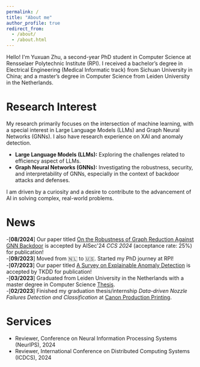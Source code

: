 ```yaml
---
permalink: /
title: "About me"
author_profile: true
redirect_from: 
  - /about/
  - /about.html
---
```


Hello! I'm Yuxuan Zhu, a second-year PhD student in Computer Science at Rensselaer Polytechnic Institute (RPI). I received a bachelor’s degree in Electrical Engineering (Medical Informatic track) from Sichuan University in China; and a master’s degree in Computer Science from Leiden University in the Netherlands.


Research Interest
======
My research primarily focuses on the intersection of machine learning, with a special interest in Large Language Models (LLMs) and Graph Neural Networks (GNNs). I also have research experience on XAI and anomaly detection.

- **Large Language Models (LLMs):** Exploring the challenges related to efficiency aspect of LLMs.
- **Graph Neural Networks (GNNs):** Investigating the robustness, security, and interpretability of GNNs, especially in the context of backdoor attacks and defenses.
 
I am driven by a curiosity and a desire to contribute to the advancement of AI in solving complex, real-world problems.


News
======
-[**08/2024**] Our paper titled [On the Robustness of Graph Reduction Against GNN Backdoor](https://arxiv.org/abs/2407.02431) is accepted by AISec'24 *CCS 2024* (acceptance rate: 25%) for publication!<br>
-[**09/2023**] Moved from &#x1F1F3;&#x1F1F1; to &#x1F1FA;&#x1F1F8;. Started my PhD journey at RPI!<br>
-[**07/2023**] Our paper titled [A Survey on Explainable Anomaly Detection](https://dl.acm.org/doi/full/10.1145/3609333) is accepted by TKDD for publication!<br>
-[**03/2023**] Graduated from Leiden University in the Netherlands with a master degree in Computer Science [Thesis](https://theses.liacs.nl/2554).<br>
-[**02/2023**] Finished my graduation thesis/internship *Data-driven Nozzle Failures Detection and Classification* at [Canon Production Printing](https://cpp.canon/).<br> 


Services
======
- Reviewer, Conference on Neural Information Processing Systems (NeurIPS), 2024<br>
- Reviewer, International Conference on Distributed Computing Systems (ICDCS), 2024<br>

<!-- 1. Register a GitHub account if you don't have one and confirm your e-mail (required!)
1. Fork [this repository](https://github.com/academicpages/academicpages.github.io) by clicking the "fork" button in the top right. 
2. Go to the repository's settings (rightmost item in the tabs that start with "Code", should be below "Unwatch"). Rename the repository "[your GitHub username].github.io", which will also be your website's URL.
3. Set site-wide configuration and create content & metadata (see below -- also see [this set of diffs](http://archive.is/3TPas) showing what files were changed to set up [an example site](https://getorg-testacct.github.io) for a user with the username "getorg-testacct")
4. Upload any files (like PDFs, .zip files, etc.) to the files/ directory. They will appear at https://[your GitHub username].github.io/files/example.pdf.  
5. Check status by going to the repository settings, in the "GitHub pages" section



Site-wide configuration
------
The main configuration file for the site is in the base directory in [_config.yml](https://github.com/academicpages/academicpages.github.io/blob/master/_config.yml), which defines the content in the sidebars and other site-wide features. You will need to replace the default variables with ones about yourself and your site's github repository. The configuration file for the top menu is in [_data/navigation.yml](https://github.com/academicpages/academicpages.github.io/blob/master/_data/navigation.yml). For example, if you don't have a portfolio or blog posts, you can remove those items from that navigation.yml file to remove them from the header. 

Create content & metadata
------
For site content, there is one markdown file for each type of content, which are stored in directories like _publications, _talks, _posts, _teaching, or _pages. For example, each talk is a markdown file in the [_talks directory](https://github.com/academicpages/academicpages.github.io/tree/master/_talks). At the top of each markdown file is structured data in YAML about the talk, which the theme will parse to do lots of cool stuff. The same structured data about a talk is used to generate the list of talks on the [Talks page](https://academicpages.github.io/talks), each [individual page](https://academicpages.github.io/talks/2012-03-01-talk-1) for specific talks, the talks section for the [CV page](https://academicpages.github.io/cv), and the [map of places you've given a talk](https://academicpages.github.io/talkmap.html) (if you run this [python file](https://github.com/academicpages/academicpages.github.io/blob/master/talkmap.py) or [Jupyter notebook](https://github.com/academicpages/academicpages.github.io/blob/master/talkmap.ipynb), which creates the HTML for the map based on the contents of the _talks directory).

**Markdown generator**

I have also created [a set of Jupyter notebooks](https://github.com/academicpages/academicpages.github.io/tree/master/markdown_generator
) that converts a CSV containing structured data about talks or presentations into individual markdown files that will be properly formatted for the Academic Pages template. The sample CSVs in that directory are the ones I used to create my own personal website at stuartgeiger.com. My usual workflow is that I keep a spreadsheet of my publications and talks, then run the code in these notebooks to generate the markdown files, then commit and push them to the GitHub repository.

How to edit your site's GitHub repository
------
Many people use a git client to create files on their local computer and then push them to GitHub's servers. If you are not familiar with git, you can directly edit these configuration and markdown files directly in the github.com interface. Navigate to a file (like [this one](https://github.com/academicpages/academicpages.github.io/blob/master/_talks/2012-03-01-talk-1.md) and click the pencil icon in the top right of the content preview (to the right of the "Raw | Blame | History" buttons). You can delete a file by clicking the trashcan icon to the right of the pencil icon. You can also create new files or upload files by navigating to a directory and clicking the "Create new file" or "Upload files" buttons. 

Example: editing a markdown file for a talk
![Editing a markdown file for a talk](/images/editing-talk.png)

For more info
------
More info about configuring Academic Pages can be found in [the guide](https://academicpages.github.io/markdown/). The [guides for the Minimal Mistakes theme](https://mmistakes.github.io/minimal-mistakes/docs/configuration/) (which this theme was forked from) might also be helpful. -->

